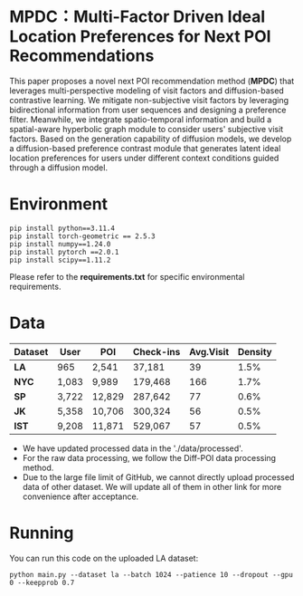 # MPDC：Multi-Factor Driven Ideal Location Preferences for Next POI Recommendations

This paper proposes a novel next POI recommendation method (**MPDC**) that leverages multi-perspective modeling of visit factors and diffusion-based contrastive learning. We mitigate non-subjective visit factors by leveraging bidirectional information from user sequences and designing a preference filter. Meanwhile, we integrate spatio-temporal information and build a spatial-aware hyperbolic graph module to consider users' subjective visit factors. Based on the generation capability of diffusion models, we develop a diffusion-based preference contrast module that generates latent ideal location preferences for users under different context conditions guided through a diffusion model. 

# Environment
    pip install python==3.11.4
    pip install torch-geometric == 2.5.3
    pip install numpy==1.24.0
    pip install pytorch ==2.0.1
    pip install scipy==1.11.2

Please refer to the **requirements.txt** for specific environmental requirements.

# Data


| Dataset | User | POI | Check-ins| Avg.Visit| Density|
| --------| --------| ------ |--------|----|------|
| **LA**  | 965     | 2,541  |37,181  | 39 | 1.5% |
| **NYC** | 1,083   | 9,989  |179,468 | 166| 1.7% |
| **SP**  | 3,722   | 12,829 |287,642 | 77 | 0.6% |
| **JK**  | 5,358   | 10,706 |300,324 | 56 | 0.5% |
| **IST** | 9,208   | 11,871 |529,067 | 57 | 0.5% |


* We have updated processed data in the './data/processed'. 
* For the raw data processing, we follow the Diff-POI data processing method.
* Due to the large file limit of GitHub, we cannot directly upload processed data of other dataset. We will update all of them in other link for more convenience after acceptance.

# Running

You can run this code on the uploaded LA dataset:

    python main.py --dataset la --batch 1024 --patience 10 --dropout --gpu 0 --keepprob 0.7
